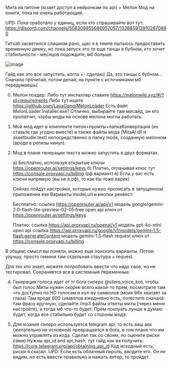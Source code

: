 
Мита на питоне (юзает доступ к нейронкам по api) + Мелон Мод на юнити, пока не очень работающий.

UPD: Пока сработало у единиц, если что спрашивайте вот тут:
https://discord.com/channels/508309955686957057/1338859139102670890

Гитхаб засветился слишком рано, щас я в темпе пытаюсь предоставить временную демку, но пока запуск это те еще танцы в бубном, кто хочет стабильности - месяцов подождите, мб больше.

![image](https://github.com/user-attachments/assets/1baad23d-d58a-484c-ba83-25a9f3dcbc03)


Гайд как это все запустить, когла +- сделаю)
Да, это танцы с бубном...
Сначала прочитай, потом делай, на пункте с источниками мб передумаешь(

0) Мелон лоадер:
Либо тут инсталлер ставите https://melonwiki.xyz/#/?id=requirements
Либо тут ищите https://github.com/LavaGang/MelonLoader
Есть файл MelonLoader.Installer.exe?
Отлично, выбирайте там мисайд, он его пропатчит, чтобы моды на основе мелона могли работать.

1) Мой мод идет в комплекте питон+промты+папкаКонвертации (их ставьте где угодно вместе) и также файлы мода (MitaAI.dll и assetbudle.test) непосредственно в папку mods, 
созданную мелоном (вроде в релизы кинул).

2) Мод в плане генерации текста можно запустить в двух форматах.
   
   а) Бесплатно, используя открытые ключи https://openrouter.ai/settings/keys
   б) Платно, оплачивая клюс тут https://console.proxyapi.ru/billing (рф вариант)
   в) Если у вас есть ключи напрямую (вы не в рф), то как бы тоже варик)
   
   Сейчас пойдут настройки, которые нужно прописать в запущенном приложении exe
   Варианты model,url и кнопки реквест:
   
   Бесплатно:
      ссылка https://openrouter.ai/api/v1 модель google/gemini-2.0-flash-lite-preview-02-05:free open api ключ от https://openrouter.ai/settings/keys
   
   Платно: 
      ссылка https://api.proxyapi.ru/openai/v1 модель gpt-4o-mini  open api
      ссылка https://api.proxyapi.ru/google/v1/models/gemini-1.5-flash:generateContent модель gemini-1.5-flash request ключ от https://console.proxyapi.ru/billing
   
В общем, смысл вы поняли, можно еще поискать варианты. Потом улучшу, просто гемени там отдельная струтура + request.

Для тех кто знает, можете попробовать ввести что надо свое, но не тестировал.
Сохраняется все в системные переменные. 

4) Генерация голоса идет от тг бота силеро @silero_voice_bot, чтобы был голос Миты нужен скорее всего какой-то прем, посмотрите там что доступно по HD голосам и кол-ву символов (моих 66к хватает за глаза)
Там вроде 600 символов ежедневно есть, потестите сначала там фразу вручную, сделайте /mp3 файлы ответы миты (через меню настройте), и тогда мб что-то будет. Прем покпуать лучше я думаю будет, когда все стабильно будет со стороны мода.

6) Для юзания силеро используется telegram api, то есть ваш акк (желательно не основной) превращается в бота, в том плане что им можно управлять из кода. Сделал так со своим, но оцените риски сами)
Нужны api_id and api_hash, тут гайд как их получить: https://core.telegram.org/api/obtaining_api_id
Код исходный есть, риски я сказал. 
UPD: Если есть облачный пароль, вводите его. Он не видим, но есть ввести правильно и нажать ентер, то пройдет.
